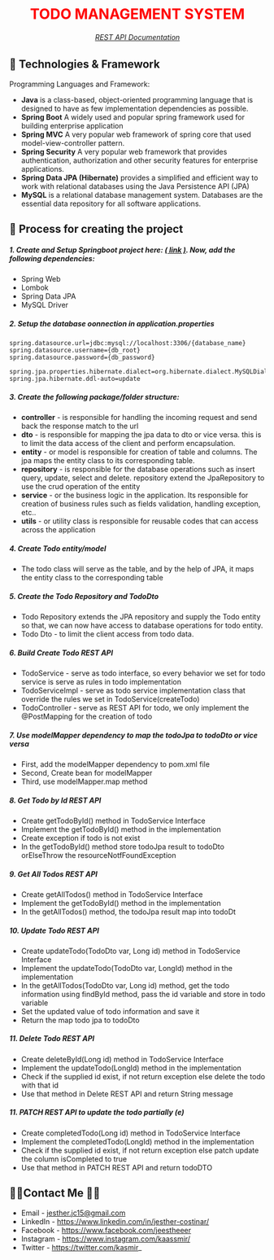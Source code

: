 <h1 style="color: #FF0000;" align="center">TODO MANAGEMENT SYSTEM</h1>
<h6 style="color: #FF0000;" align="center"><a href="http://localhost:8080/swagger-ui/index.html#/">REST API Documentation</a></h6>


## 💾 Technologies & Framework

Programming Languages and Framework:

- <strong>Java</strong> is a class-based, object-oriented programming language that is designed to have as few implementation dependencies as possible.
- <strong>Spring Boot</strong> A widely used and popular spring framework used for building enterprise application
- <strong>Spring MVC</strong> A very popular web framework of spring core that used model-view-controller pattern.
- <strong>Spring Security</strong> A very popular web framework that provides authentication, authorization and other security features for enterprise applications.
- <strong>Spring Data JPA (Hibernate)</strong> provides a simplified and efficient way to work with relational databases using the Java Persistence API (JPA)
- <strong>MySQL</strong> is a relational database management system. Databases are the essential data repository for all software applications.

## 🔵 Process for creating the project
##### 1. Create and Setup Springboot project here: <a href="https://start.spring.io/">( link )</a>. Now, add the following dependencies:

- Spring Web
- Lombok
- Spring Data JPA
- MySQL Driver

##### 2. Setup the database oonnection in application.properties

```
spring.datasource.url=jdbc:mysql://localhost:3306/{database_name}
spring.datasource.username={db_root}
spring.datasource.password={db_password}

spring.jpa.properties.hibernate.dialect=org.hibernate.dialect.MySQLDialect
spring.jpa.hibernate.ddl-auto=update
```
##### 3. Create the following package/folder structure:

- <strong>controller</strong> - is responsible for handling the incoming request and send back the response match to the url
- <strong>dto</strong> - is responsible for mapping the jpa data to dto or vice versa. this is to limit the data access of the client and perform encapsulation.
- <strong>entity</strong> - or model is responsible for creation of table and columns. The jpa maps the entity class to its corresponding table.
- <strong>repository</strong> - is responsible for the database operations such as insert query, update, select and delete. repository extend the JpaRepository to use the crud operation of the entity
- <strong>service</strong> - or the business logic in the application. Its responsible for creation of business rules such as fields validation, handling exception, etc..
- <strong>utils</strong> - or utility class is responsible for reusable codes that can access across the application

##### 4. Create Todo entity/model
- The todo class will serve as the table, and by the help of JPA, it maps the entity class to the corresponding table

##### 5. Create the Todo Repository and TodoDto
- Todo Repository extends the JPA repository and supply the Todo entity so that, we can now have access to database operations for todo entity.
- Todo Dto - to limit the client access from todo data.

##### 6. Build Create Todo REST API
- TodoService - serve as todo interface, so every behavior we set for todo service is serve as rules in todo implementation
- TodoServiceImpl - serve as todo service implementation class that override the rules we set in TodoService(createTodo)
- TodoController - serve as REST API for todo, we only implement the @PostMapping for the creation of todo

##### 7. Use modelMapper dependency to map the todoJpa to todoDto or vice versa
- First, add the modelMapper dependency to pom.xml file
- Second, Create bean for modelMapper
- Third, use modelMapper.map method

##### 8. Get Todo by Id REST API
- Create getTodoById() method in TodoService Interface
- Implement the getTodoById() method in the implementation
- Create exception if todo is not exist
- In the getTodoById() method store todoJpa result to todoDto orElseThrow the resourceNotfFoundException

##### 9. Get All Todos REST API
- Create getAllTodos() method in TodoService Interface
- Implement the getTodoById() method in the implementation
- In the getAllTodos() method, the todoJpa result map into todoDt

##### 10. Update Todo REST API
- Create updateTodo(TodoDto var, Long id) method in TodoService Interface
- Implement the updateTodo(TodoDto var, LongId) method in the implementation
- In the getAllTodos(TodoDto var, Long id) method, get the todo information using findById method, pass the id variable and store in todo variable
- Set the updated value of todo information and save it
- Return the map todo jpa to todoDto

##### 11. Delete Todo REST API
- Create deleteById(Long id) method in TodoService Interface
- Implement the updateTodo(LongId) method in the implementation
- Check if the supplied id exist, if not return exception else delete the todo with that id
- Use that method in Delete REST API and return String message

##### 11. PATCH REST API to update the todo partially (e)
- Create completedTodo(Long id) method in TodoService Interface
- Implement the completedTodo(LongId) method in the implementation
- Check if the supplied id exist, if not return exception else patch update the column isCompleted to true
- Use that method in PATCH REST API and return todoDTO


## 👨‍💻Contact Me 🚀🔵
- Email - jesther.jc15@gmail.com
- LinkedIn - https://www.linkedin.com/in/jesther-costinar/
- Facebook - https://www.facebook.com/jeestheeer
- Instagram - https://www.instagram.com/kaassmir/
- Twitter - https://twitter.com/kasmir_
